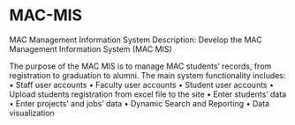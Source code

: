 # MAC-MIS
MAC Management Information System
Description: Develop the MAC Management Information System (MAC MIS)

The purpose of the MAC MIS is to manage MAC students’ records, from registration to graduation to alumni. The main system functionality includes:
          •	Staff user accounts
          •	Faculty user accounts
          •	Student user accounts
          •	Upload students registration from excel file to the site
          •	Enter students’ data 
          •	Enter projects’ and jobs’ data
          •	Dynamic Search and Reporting
          •	Data visualization

